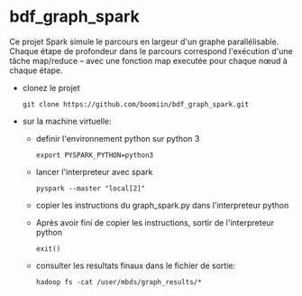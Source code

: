 # bdf_graph_spark

Ce projet Spark simule le parcours en largeur d'un graphe parallélisable. Chaque étape de profondeur dans le parcours correspond l'exécution d'une tâche map/reduce – avec une fonction map executée pour chaque nœud à chaque étape.

- clonez le projet
  
    `git clone https://github.com/boomiin/bdf_graph_spark.git`


- sur la machine virtuelle:

    + definir l'environnement python sur python 3


        `export PYSPARK_PYTHON=python3`

    + lancer l'interpreteur avec spark

        `pyspark --master "local[2]"`

    + copier les instructions du graph_spark.py dans l'interpreteur python
    + Après avoir fini de copier les instructions, sortir de l'interpreteur python


        `exit()`

    +  consulter les resultats finaux dans le fichier de sortie:
  
        `hadoop fs -cat /user/mbds/graph_results/*`

